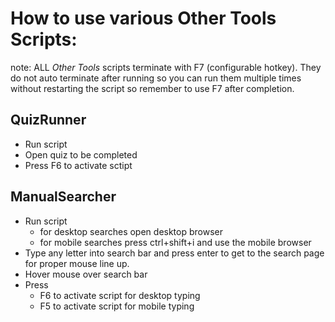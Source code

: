# How to use various Other Tools Scripts:
note: ALL *Other Tools* scripts terminate with F7 (configurable hotkey). They do not auto terminate after running so you can run them multiple times without restarting the script so remember to use F7 after completion.

## QuizRunner
- Run script
- Open quiz to be completed
- Press F6 to activate sctipt

## ManualSearcher
- Run script
  - for desktop searches open desktop browser
  - for mobile searches press ctrl+shift+i and use the mobile browser
- Type any letter into search bar and press enter to get to the search page for proper mouse line up.
- Hover mouse over search bar
- Press
  - F6 to activate script for desktop typing
  - F5 to activate script for mobile typing
